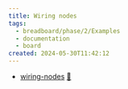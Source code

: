 ```yaml
---
title: Wiring nodes
tags:
  - breadboard/phase/2/Examples
  - documentation
  - board
created: 2024-05-30T11:42:12
---
```


- [wiring-nodes](https://github.com/ExaDev/breadboard-examples/tree/main/src/examples/wiring-nodes)
  [🔗](https://breadboard-ai.web.app/?mode=list&board=https://raw.githubusercontent.com/ExaDev/breadboard-examples/main/src/examples/wiring-nodes/graph.json)
